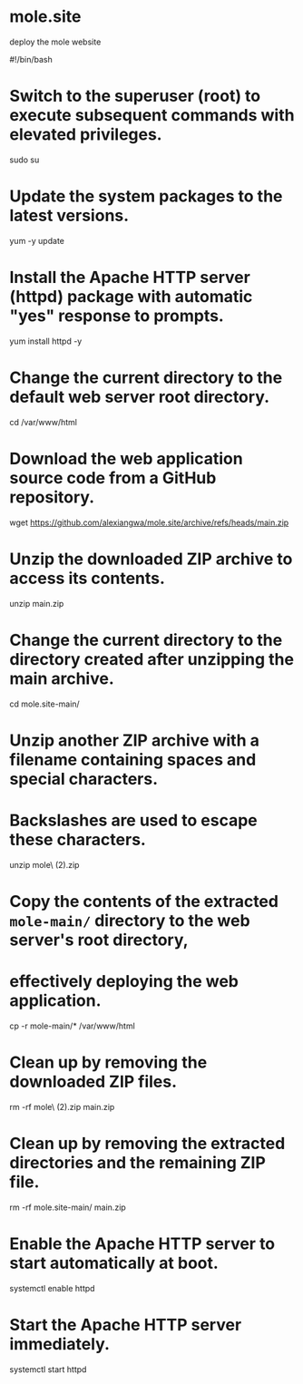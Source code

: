 # mole.site
deploy the mole website


#!/bin/bash

# Switch to the superuser (root) to execute subsequent commands with elevated privileges.
sudo su

# Update the system packages to the latest versions.
yum -y update

# Install the Apache HTTP server (httpd) package with automatic "yes" response to prompts.
yum install httpd -y

# Change the current directory to the default web server root directory.
cd /var/www/html

# Download the web application source code from a GitHub repository.
wget https://github.com/alexiangwa/mole.site/archive/refs/heads/main.zip

# Unzip the downloaded ZIP archive to access its contents.
unzip main.zip

# Change the current directory to the directory created after unzipping the main archive.
cd mole.site-main/

# Unzip another ZIP archive with a filename containing spaces and special characters.
# Backslashes are used to escape these characters.
unzip mole\ \(2\).zip

# Copy the contents of the extracted `mole-main/` directory to the web server's root directory,
# effectively deploying the web application.
cp -r mole-main/* /var/www/html

# Clean up by removing the downloaded ZIP files.
rm -rf mole\ \(2\).zip main.zip

# Clean up by removing the extracted directories and the remaining ZIP file.
rm -rf mole.site-main/ main.zip

# Enable the Apache HTTP server to start automatically at boot.
systemctl enable httpd

# Start the Apache HTTP server immediately.
systemctl start httpd
